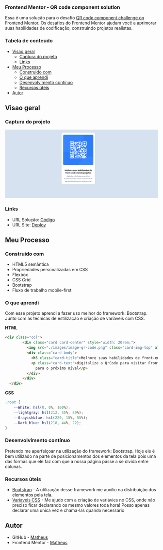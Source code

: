 ### Frontend Mentor - QR code component solution

Essa é uma solução para o desafio [QR code component challenge on Frontend Mentor](https://www.frontendmentor.io/challenges/qr-code-component-iux_sIO_H). Os desafios do Frontend Mentor ajudam você a aprimorar suas habilidades de codificação, construindo projetos realistas.

### Tabela de conteudo

- [Visao geral](#visao-geral)
  - [Captura do projeto](#captura-do-projeto)
  - [Links](#links)
- [Meu Processo](#meu-processo)
  - [Construido com](#construido-com)
  - [O que aprendi](#o-que-aprendi)
  - [Desenvolvimento contínuo](#desenvolvimento-contínuo)
  - [Recursos úteis](#recursos-úteis)
- [Autor](#autor)


## Visao geral

### Captura do projeto

![](./images/projeto_QrCode.png)


### Links

- URL Solução: [Código](https://github.com/DevMatheusBarba/Qr-Code-Frontend-Mentor#links)
- URL Site: [Deploy](https://qr-code-frontend-mentor-zeta-blue.vercel.app/)

## Meu Processo

### Construido com

- HTML5 semântica
- Propriedades personalizadas em CSS
- Flexbox
- CSS Grid
- Bootstrap
- Fluxo de trabalho mobile-first


### O que aprendi

Com esse projeto aprendi a fazer uso melhor do framework: Bootstrap. Junto com as técnicas de estilização e criação de variáveis com CSS.

**HTML**
```html
<div class="col">
        <div class="card card-center" style="width: 20rem;">
          <img src="./images/image-qr-code.png" class="card-img-top" alt="QrCode do projeto">
          <div class="card-body">
            <h5 class="card-title">Melhore suas habilidades de front-end criando projetos</h5>
            <p class="card-text">digitalize o QrCode para visitar Frontendmentor e leve sua habilidade de codificação
              para o próximo nível</p>
          </div>
        </div>
  </div>
```
**CSS**
```css
:root {
    --White: hsl(0, 0%, 100%);
    --lightgray: hsl(212, 45%, 89%);
    --Grayishblue: hsl(220, 15%, 55%);
    --Dark_blue: hsl(218, 44%, 22);
}
```


### Desenvolvimento contínuo

Pretendo me aperfeiçoar na utilização do framework: Bootstrap. Hoje ele é bem utilizado na parte de posicionamentos dos elementos da tela pois uma das formas que ele faz com que a nossa página passe a se divida entre colunas.

### Recursos úteis

- [Bootstrap](https://getbootstrap.com/docs/5.3/layout/grid/) - A utilização desse framework me auxilio na distribuição dos elementos pela tela.
- [Variaveis CSS](https://developer.mozilla.org/pt-BR/docs/Web/CSS/Using_CSS_custom_properties) - Me ajudo com a criação de variávies no CSS, onde não preciso ficar declarando os mesmo valores toda hora! Posso apenas declarar uma unica vez e chama-las quando necessário


## Autor

- GitHub - [Matheus](https://github.com/DevMatheusBarba)
- Frontend Mentor - [Matheus](https://www.frontendmentor.io/profile/DevMatheusBarba)

